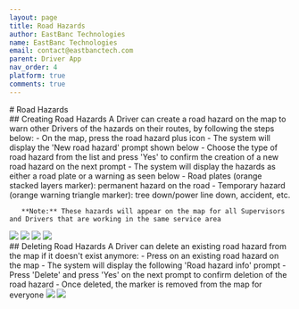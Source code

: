 ```yaml
---
layout: page
title: Road Hazards
author: EastBanc Technologies
name: EastBanc Technologies
email: contact@eastbanctech.com
parent: Driver App
nav_order: 4
platform: true
comments: true
---
```

<section id="Road-Hazards" markdown="1">
# Road Hazards

<section id="Creating-Road-Hazards" markdown="1">
## Creating Road Hazards
A Driver can create a road hazard on the map to warn other Drivers of the hazards on their routes, by following the steps below:
  - On the map, press the road hazard plus icon
  - The system will display the 'New road hazard' prompt shown below
  - Choose the type of road hazard from the list and press 'Yes' to confirm the creation of a new road hazard on the next prompt
  - The system will display the hazards as either a road plate or a warning as seen below
    - Road plates (orange stacked layers marker): permanent hazard on the road
    - Temporary hazard (orange warning triangle marker): tree down/power line down, accident, etc.
    
       **Note:** These hazards will appear on the map for all Supervisors and Drivers that are working in the same service area

<img src="images/driver/da-road-hazards/creating-road-hazard-ios.png" class="ios width-sm" data-lightbox="1-group" />
<img src="images/driver/da-road-hazards/creating-road-hazard-android.png" class="android width-sm" data-lightbox="2-group" />
<img src="images/driver/da-road-hazards/creating-road-hazard1-ios.png" class="ios width-sm" data-lightbox="1-group" />
<img src="images/driver/da-road-hazards/creating-road-hazard1-android.png" class="android width-sm" data-lightbox="2-group" />

</section>

<section id="Deleting-Road-Hazards" markdown="1">
## Deleting Road Hazards
A Driver can delete an existing road hazard from the map if it doesn't exist anymore: 
  - Press on an existing road hazard on the map
  - The system will display the following 'Road hazard info' prompt
  - Press 'Delete' and press 'Yes' on the next prompt to confirm deletion of the road hazard
  - Once deleted, the marker is removed from the map for everyone

<img src="images/driver/da-road-hazards/deleting-road-hazard-ios.png" class="ios width-sm" data-lightbox="3" />
<img src="images/driver/da-road-hazards/deleting-road-hazard-android.png" class="android width-sm" data-lightbox="4" />
</section>
</section>

